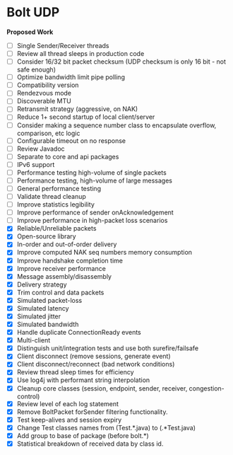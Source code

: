 Bolt UDP
==============

**Proposed Work**
- [ ] Single Sender/Receiver threads
- [ ] Review all thread sleeps in production code
- [ ] Consider 16/32 bit packet checksum (UDP checksum is only 16 bit - not safe enough)
- [ ] Optimize bandwidth limit pipe polling
- [ ] Compatibility version
- [ ] Rendezvous mode
- [ ] Discoverable MTU
- [ ] Retransmit strategy (aggressive, on NAK)
- [ ] Reduce 1+ second startup of local client/server
- [ ] Consider making a sequence number class to encapsulate overflow, comparison, etc logic
- [ ] Configurable timeout on no response
- [ ] Review Javadoc
- [ ] Separate to core and api packages
- [ ] IPv6 support
- [ ] Performance testing high-volume of single packets
- [ ] Performance testing, high-volume of large messages
- [ ] General performance testing
- [ ] Validate thread cleanup
- [ ] Improve statistics legibility
- [ ] Improve performance of sender onAcknowledgement
- [ ] Improve performance in high-packet loss scenarios
- [X] Reliable/Unreliable packets
- [X] Open-source library
- [X] In-order and out-of-order delivery
- [X] Improve computed NAK seq numbers memory consumption
- [X] Improve handshake completion time
- [X] Improve receiver performance
- [X] Message assembly/disassembly
- [X] Delivery strategy
- [X] Trim control and data packets
- [X] Simulated packet-loss
- [X] Simulated latency
- [X] Simulated jitter
- [X] Simulated bandwidth
- [X] Handle duplicate ConnectionReady events
- [X] Multi-client
- [X] Distinguish unit/integration tests and use both surefire/failsafe
- [X] Client disconnect (remove sessions, generate event)
- [X] Client disconnect/reconnect (bad network conditions)
- [X] Review thread sleep times for efficiency
- [X] Use log4j with performant string interpolation
- [X] Cleanup core classes (session, endpoint, sender, receiver, congestion-control)
- [X] Review level of each log statement
- [X] Remove BoltPacket forSender filtering functionality.
- [X] Test keep-alives and session expiry
- [X] Change Test classes names from (Test.*.java) to (.*Test.java)
- [X] Add group to base of package (before bolt.*)
- [X] Statistical breakdown of received data by class id.